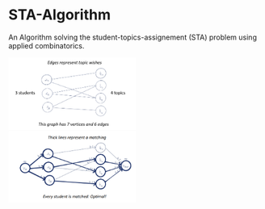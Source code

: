 # STA-Algorithm
An Algorithm solving the student-topics-assignement (STA) problem using applied combinatorics.

<img src="https://github.com/FrederikHeck/STA-Algorithm/blob/main/present/example_matching1.PNG" alt="An example graph" width="50%" />

<img src="https://github.com/FrederikHeck/STA-Algorithm/blob/main/present/example_matching2.PNG" alt="An example matching" width="50%"/>
